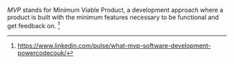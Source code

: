 *MVP* stands for Minimum Viable Product, a development approach where a product is built with the minimum features necessary to be functional and get feedback on. [^1]

[^1]: https://www.linkedin.com/pulse/what-mvp-software-development-powercodecouk/